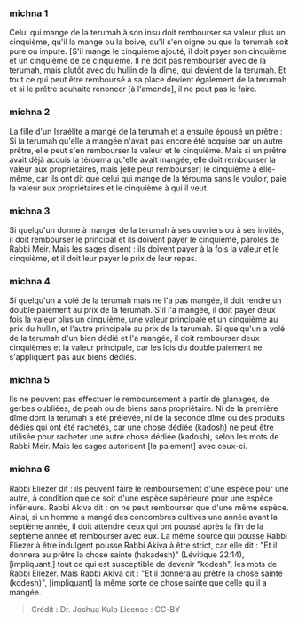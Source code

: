 
### michna 1
Celui qui mange de la terumah à son insu doit rembourser sa valeur plus un cinquième, qu'il la mange ou la boive, qu'il s'en oigne ou que la terumah soit pure ou impure. [S'il mange le cinquième ajouté, il doit payer son cinquième et un cinquième de ce cinquième. Il ne doit pas rembourser avec de la terumah, mais plutôt avec du hullin de la dîme, qui devient de la terumah. Et tout ce qui peut être remboursé à sa place devient également de la terumah et si le prêtre souhaite renoncer [à l'amende], il ne peut pas le faire.

### michna 2
La fille d'un Israélite a mangé de la terumah et a ensuite épousé un prêtre : Si la terumah qu'elle a mangée n'avait pas encore été acquise par un autre prêtre, elle peut s'en rembourser la valeur et le cinquième. Mais si un prêtre avait déjà acquis la térouma qu'elle avait mangée, elle doit rembourser la valeur aux propriétaires, mais [elle peut rembourser] le cinquième à elle-même, car ils ont dit que celui qui mange de la térouma sans le vouloir, paie la valeur aux propriétaires et le cinquième à qui il veut.

### michna 3
Si quelqu'un donne à manger de la terumah à ses ouvriers ou à ses invités, il doit rembourser le principal et ils doivent payer le cinquième, paroles de Rabbi Meir. Mais les sages disent : ils doivent payer à la fois la valeur et le cinquième, et il doit leur payer le prix de leur repas.

### michna 4
Si quelqu'un a volé de la terumah mais ne l'a pas mangée, il doit rendre un double paiement au prix de la terumah. S'il l'a mangée, il doit payer deux fois la valeur plus un cinquième, une valeur principale et un cinquième au prix du hullin, et l'autre principale au prix de la terumah. Si quelqu'un a volé de la terumah d'un bien dédié et l'a mangée, il doit rembourser deux cinquièmes et la valeur principale, car les lois du double paiement ne s'appliquent pas aux biens dédiés.

### michna 5
Ils ne peuvent pas effectuer le remboursement à partir de glanages, de gerbes oubliées, de peah ou de biens sans propriétaire. Ni de la première dîme dont la terumah a été prélevée, ni de la seconde dîme ou des produits dédiés qui ont été rachetés, car une chose dédiée (kadosh) ne peut être utilisée pour racheter une autre chose dédiée (kadosh), selon les mots de Rabbi Meir. Mais les sages autorisent [le paiement] avec ceux-ci.

### michna 6
Rabbi Eliezer dit : ils peuvent faire le remboursement d'une espèce pour une autre, à condition que ce soit d'une espèce supérieure pour une espèce inférieure. Rabbi Akiva dit : on ne peut rembourser que d'une même espèce. Ainsi, si un homme a mangé des concombres cultivés une année avant la septième année, il doit attendre ceux qui ont poussé après la fin de la septième année et rembourser avec eux. La même source qui pousse Rabbi Eliezer à être indulgent pousse Rabbi Akiva à être strict, car elle dit : "Et il donnera au prêtre la chose sainte (hakadesh)" (Lévitique 22:14), [impliquant,] tout ce qui est susceptible de devenir "kodesh", les mots de Rabbi Eliezer. Mais Rabbi Akiva dit : "Et il donnera au prêtre la chose sainte (kodesh)", [impliquant] la même sorte de chose sainte que celle qu'il a mangée.

>Crédit : Dr. Joshua Kulp
>License : CC-BY
